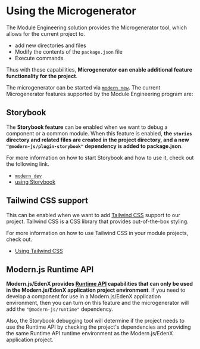 # Using the Microgenerator

The Module Engineering solution provides the Microgenerator tool, which allows for the current project to.

* add new directories and files
* Modify the contents of the `package.json` file
* Execute commands

Thus with these capabilities, **Microgenerator can enable additional feature functionality for the project**.

The microgenerator can be started via [`modern new`](/zh/guide/command-preview). The current Microgenerator features supported by the Module Engineering program are:

## Storybook

The **Storybook feature** can be enabled when we want to debug a component or a common module. When this feature is enabled, **the `stories` directory and related files are created in the project directory, and a new `"@modern-js/plugin-storybook"` dependency is added to package.json**.

For more information on how to start Storybook and how to use it, check out the following link.

* [`modern dev`](/en/guide/command-preview#modern-dev)
* [using Storybook](xxx)

## Tailwind CSS support

This can be enabled when we want to add [Tailwind CSS](https://v2.tailwindcss.com/) support to our project. Tailwind CSS is a CSS library that provides out-of-the-box styling.

For more information on how to use Tailwind CSS in your module projects, check out.

* [Using Tailwind CSS](xxx)


## Modern.js Runtime API

**Modern.js/EdenX provides [Runtime API](xxx) capabilities that can only be used in the Modern.js/EdenX application project environment**. If you need to develop a component for use in a Modern.js/EdenX application environment, then you can turn on this feature and the microgenerator will add the `"@modern-js/runtime"` dependency.

Also, the Storybook debugging tool will determine if the project needs to use the Runtime API by checking the project's dependencies and providing the same Runtime API runtime environment as the Modern.js/EdenX application project.
